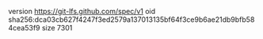 version https://git-lfs.github.com/spec/v1
oid sha256:dca03cb627f4247f3ed2579a137013135bf64f3ce9b6ae21db9bfb584cea53f9
size 7301
